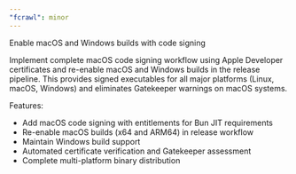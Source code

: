 ```yaml
---
"fcrawl": minor
---
```


Enable macOS and Windows builds with code signing

Implement complete macOS code signing workflow using Apple Developer certificates
and re-enable macOS and Windows builds in the release pipeline. This provides
signed executables for all major platforms (Linux, macOS, Windows) and eliminates
Gatekeeper warnings on macOS systems.

Features:
- Add macOS code signing with entitlements for Bun JIT requirements
- Re-enable macOS builds (x64 and ARM64) in release workflow
- Maintain Windows build support
- Automated certificate verification and Gatekeeper assessment
- Complete multi-platform binary distribution